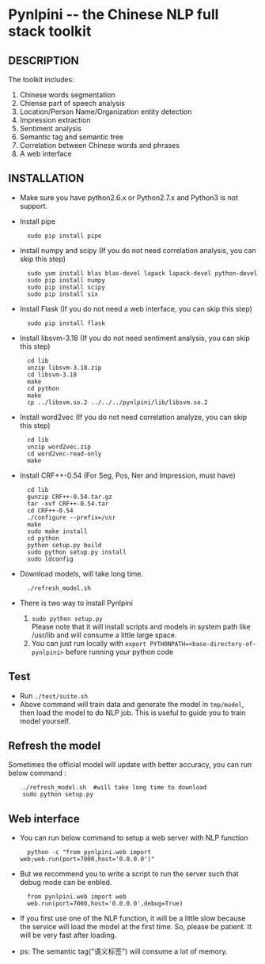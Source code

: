 Pynlpini -- the Chinese NLP full stack toolkit
===============================================

DESCRIPTION
-----------
The toolkit includes:

1. Chinese words segmentation
1. Chiense part of speech analysis
1. Location/Person Name/Organization entity detection
1. Impression extraction
1. Sentiment analysis
1. Semantic tag and semantic tree
1. Correlation between Chinese words and phrases
1. A web interface

INSTALLATION
------------
* Make sure you have python2.6.x or Python2.7.x and Python3 is not support.
* Install pipe

        sudo pip install pipe

* Install numpy and scipy (If you do not need correlation analysis, you can skip this step)

        sudo yum install blas blas-devel lapack lapack-devel python-devel
        sudo pip install numpy
        sudo pip install scipy
        sudo pip install six

* Install Flask (If you do not need a web interface, you can skip this step)

        sudo pip install flask

* Install libsvm-3.18 (If you do not need sentiment analysis, you can skip this step)

        cd lib
        unzip libsvm-3.18.zip
        cd libsvm-3.18
        make
        cd python
        make
        cp ../libsvm.so.2 ../../../pynlpini/lib/libsvm.so.2

* Install word2vec (If you do not need correlation analyze, you can skip this step)

        cd lib
        unzip word2vec.zip
        cd word2vec-read-only
        make

* Install CRF++-0.54 (For Seg, Pos, Ner and Impression, must have)

        cd lib
        gunzip CRF++-0.54.tar.gz
        tar -xvf CRF++-0.54.tar
        cd CRF++-0.54
        ./configure --prefix=/usr
        make
        sudo make install
        cd python
        python setup.py build
        sudo python setup.py install
        sudo ldconfig

* Download models, will take long time.

        ./refresh_model.sh

* There is two way to install Pynlpini

    1. `sudo python setup.py`  
    Please note that it will install scripts and models in system path like /usr/lib and will consume a little large space.
    2. You can just run locally with `export PYTHONPATH=<base-directory-of-pynlpini>` before running your python code


Test
--------------

* Run `./test/suite.sh`
* Above command will train data and generate the model in `tmp/model`, then load the model to do NLP job.
  This is useful to guide you to train model yourself.

Refresh the model
-----------------
Sometimes the official model will update with better accuracy, you can run below command :

        ./refresh_model.sh  #will take long time to download
        sudo python setup.py



Web interface
------------

* You can run below command to setup a web server with NLP function

        python -c "from pynlpini.web import web;web.run(port=7000,host='0.0.0.0')"

* But we recommend you to write a script to run the server such that debug mode can be enbled.

        from pynlpini.web import web
        web.run(port=7000,host='0.0.0.0',debug=True)

* If you first use one of the NLP function, it will be a little slow because the service will load the model at the first time.
  So, please be patient. It will be very fast after loading.

* ps: The semantic tag("语义标签") will consume a lot of memory.

